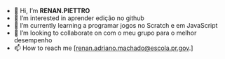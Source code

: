 - 👋 Hi, I’m **RENAN.PIETTRO**
- 👀 I’m interested in aprender edição no github
- 🌱 I’m currently learning a programar jogos no Scratch e em JavaScript
- 💞️ I’m looking to collaborate on  com o meu grupo para o melhor desempenho
- 📫 How to reach me [renan.adriano.machado@escola.pr.gov.]
<!---
piettroRenan/piettroRenan is a ✨ special ✨ repository because its `README.md` (this file) appears on your GitHub profile.
You can click the Preview link to take a look at your changes.
--->
